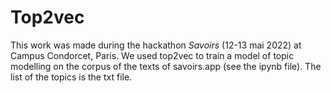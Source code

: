 # Top2vec

This work was made during the hackathon _Savoirs_ (12-13 mai 2022) at Campus Condorcet, Paris. We used top2vec to train a model of topic modelling on the corpus of the texts of savoirs.app (see the ipynb file). The list of the topics is the txt file.
